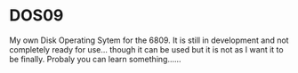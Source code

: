 # DOS09
My own Disk Operating Sytem for the 6809. It is still in development and not completely ready for use... though it can be used but it is not as I want it to be finally. Probaly you can learn something......
